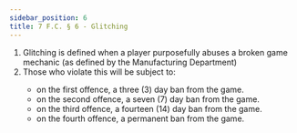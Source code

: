 ```yaml
---
sidebar_position: 6
title: 7 F.C. § 6 - Glitching
---
```


<ol type="1">
	<li>Glitching is defined when a player purposefully abuses a broken game mechanic (as defined by the Manufacturing Department)</li>
	<li>Those who violate this will be subject to:</li>
	<ul>
		<li>on the first offence, a three (3) day ban from the game.</li>
		<li>on the second offence, a seven (7) day ban from the game.</li>
		<li>on the third offence, a fourteen (14) day ban from the game.</li>
		<li>on the fourth offence, a permanent ban from the game.</li>
	</ul>
</ol>